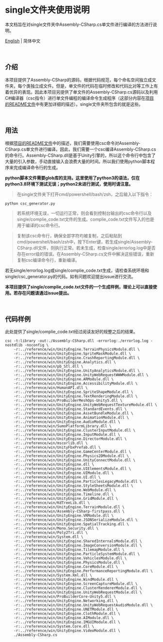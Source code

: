 # single文件夹使用说明

本文档旨在对single文件夹中Assembly-CSharp.cs单文件进行编译的方法进行说明。

[English](/docs/single_README.md) | 简体中文

<br />

## 介绍

本项目提供了Assembly-CSharp的源码，根据代码规范，每个命名空间独立成文件夹，每个类独立成文件。但是，单文件的代码在临时修改和代码比对等工作上有着优异的表现。因此本项目另提供了单文件的Assembly-CSharp.cs源码以及利用C#编译器（csc指令）进行单文件编程的编译命令生成程序（这部分内容在[项目的README文件](/docs/README_cn.md)中有更加详细的描述）。single文件夹所包含的就是这些。

<br />

## 用法

根据[项目的README文件](/docs/README_cn.md)中的描述，我们需要使用csc命令对Assembly-CSharp.cs单文件进行编译。因此，我们需要一个csc编译Assembly-CSharp.cs的命令行。Assembly-CSharp.dll是基于Unity引擎的，所以这个命令行中包含了大量的引入参数，手动直接输入会浪费大量的时间。所以我们使用python脚本程序来完成编译命令行的生成。

**python脚本文件需要glob库的支持。这里使用了python3的语法，仅在python3.8环境下测试无误；python2未进行测试，使用时请注意。**

> 在single文件夹下打开cmd/powershell/bash/zsh，之后输入以下指令：

```
python csc_generator.py
```

> 若系统环境无误，一切运行正常，则会看到控制台输出的csc命令行以及single/complie_code.txt文件的生成。complie_code.txt文件写入的也是用于编译的csc命令行。

> 复制该csc命令行，确保全部字符均被复制，之后粘贴到cmd/powershell/bash/zsh中，按下Enter键，若生成single/Assembly-CSharp.dll文件，则执行正常。若未生成，检查single/errorlog.log中是否存在error级的错误。在Assembly-CSharp.cs文件中解决这些错误，重新复制csc编译命令行，重新编译。

若无single/errorlog.log或single/complie_code.txt生成，请检查系统环境和single/csc_generator.py的代码。如有问题欢迎提出issue进行交流。

**本项目提供了single/complie_code.txt文件的一个生成样例，理论上可以直接使用。若存在问题请通过issue提出。**

<br />

## 代码样例

此处提供了single/complie_code.txt经过阅读友好的规整之后的结果。

```
csc -t:library -out:./Assembly-CSharp.dll -errorlog:./errorlog.log -nostdlib -noconfig \
    -r:../reference/win/UnityEngine.TerrainPhysicsModule.dll \
    -r:../reference/win/UnityEngine.SpriteMaskModule.dll \
    -r:../reference/win/UnityEngine.CrashReportingModule.dll \
    -r:../reference/win/UnityEngine.Analytics.dll \
    -r:../reference/win/pb_Stl.dll \
    -r:../reference/win/UnityEngine.UnityAnalyticsModule.dll \
    -r:../reference/win/UnityEngine.UnityWebRequestWWWModule.dll \
    -r:../reference/win/UnityEngine.ARModule.dll \
    -r:../reference/win/UnityEngine.AccessibilityModule.dll \
    -r:../reference/win/HumanAPI.dll \
    -r:../reference/win/UnityEngine.SpriteShapeModule.dll \
    -r:../reference/win/UnityEngine.TextRenderingModule.dll \
    -r:../reference/win/ProBuilderMeshOps-Unity5.dll \
    -r:../reference/win/UnityEngine.UnityWebRequestTextureModule.dll \
    -r:../reference/win/UnityEngine.StandardEvents.dll \
    -r:../reference/win/UnityEngine.AssetBundleModule.dll \
    -r:../reference/win/UnityEngine.AnimationModule.dll \
    -r:../reference/win/UnityEngine.AudioModule.dll \
    -r:../reference/win/SumoPlatformLibrary.dll \
    -r:../reference/win/UnityEngine.ClusterInputModule.dll \
    -r:../reference/win/UnityEngine.InputModule.dll \
    -r:../reference/win/UnityEngine.DirectorModule.dll \
    -r:../reference/win/mscorlib.dll \
    -r:../reference/win/UnityFbxPrefab.dll \
    -r:../reference/win/UnityEngine.GameCenterModule.dll \
    -r:../reference/win/UnityEngine.Physics2DModule.dll \
    -r:../reference/win/UnityEngine.UnityConnectModule.dll \
    -r:../reference/win/UnityEngine.dll \
    -r:../reference/win/UnityEngine.UIElementsModule.dll \
    -r:../reference/win/UnityEngine.UIModule.dll \
    -r:../reference/win/UnityEngine.UI.dll \
    -r:../reference/win/UnityEngine.ParticlesLegacyModule.dll \
    -r:../reference/win/UnityEngine.StyleSheetsModule.dll \
    -r:../reference/win/UnityEngine.WebModule.dll \
    -r:../reference/win/UnityEngine.Timeline.dll \
    -r:../reference/win/UnityEngine.GridModule.dll \
    -r:../reference/win/KdTreeLib.dll \
    -r:../reference/win/UnityEngine.TerrainModule.dll \
    -r:../reference/win/Assembly-CSharp-firstpass.dll \
    -r:../reference/win/UnityEngine.VRModule.dll \
    -r:../reference/win/UnityEngine.JSONSerializeModule.dll \
    -r:../reference/win/UnityEngine.SpatialTracking.dll \
    -r:../reference/win/Mono.Security.dll \
    -r:../reference/win/Poly2Tri.dll \
    -r:../reference/win/System.dll \
    -r:../reference/win/UnityEngine.SharedInternalsModule.dll \
    -r:../reference/win/UnityEngine.ImageConversionModule.dll \
    -r:../reference/win/UnityEngine.TilemapModule.dll \
    -r:../reference/win/UnityEngine.ParticleSystemModule.dll \
    -r:../reference/win/UnityEngine.VehiclesModule.dll \
    -r:../reference/win/UnityEngine.PhysicsModule.dll \
    -r:../reference/win/UnityEngine.CoreModule.dll \
    -r:../reference/win/UnityEngine.PerformanceReportingModule.dll \
    -r:../reference/win/System.Xml.dll \
    -r:../reference/win/UnityEngine.WindModule.dll \
    -r:../reference/win/UnityEngine.ScreenCaptureModule.dll \
    -r:../reference/win/UnityEngine.ClusterRendererModule.dll \
    -r:../reference/win/UnityEngine.UnityWebRequestModule.dll \
    -r:../reference/win/ProBuilderCore-Unity5.dll \
    -r:../reference/win/UnityEngine.Networking.dll \
    -r:../reference/win/UnityEngine.UnityWebRequestAudioModule.dll \
    -r:../reference/win/UnityEngine.UNETModule.dll \
    -r:../reference/win/UnityEngine.ClothModule.dll \
    -r:../reference/win/UnityEngine.AIModule.dll \
    -r:../reference/win/UnityEngine.IMGUIModule.dll \
    -r:../reference/win/System.Core.dll \
    -r:../reference/win/UnityEngine.VideoModule.dll \
    ./Assembly-CSharp.cs
    
```